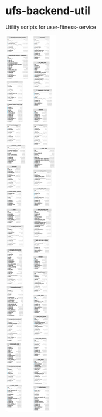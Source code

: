 # ufs-backend-util
Utility scripts for user-fitness-service

![Image of Yaktocat](images/user_fitness_db_2_col.png)